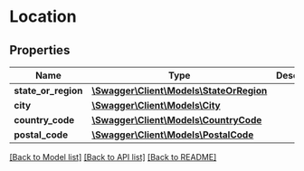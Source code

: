 # Location

## Properties
Name | Type | Description | Notes
------------ | ------------- | ------------- | -------------
**state_or_region** | [**\Swagger\Client\Models\StateOrRegion**](StateOrRegion.md) |  | [optional] 
**city** | [**\Swagger\Client\Models\City**](City.md) |  | [optional] 
**country_code** | [**\Swagger\Client\Models\CountryCode**](CountryCode.md) |  | [optional] 
**postal_code** | [**\Swagger\Client\Models\PostalCode**](PostalCode.md) |  | [optional] 

[[Back to Model list]](../../README.md#documentation-for-models) [[Back to API list]](../../README.md#documentation-for-api-endpoints) [[Back to README]](../../README.md)

